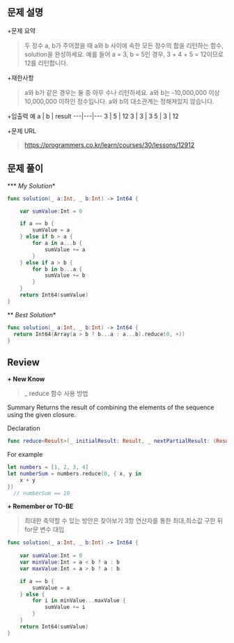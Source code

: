 문제 설명
--------

\+문제 요약
> 두 정수 a, b가 주어졌을 때 a와 b 사이에 속한 모든 정수의 합을 리턴하는 함수, solution을 완성하세요. 예를 들어 a = 3, b = 5인 경우, 3 + 4 + 5 = 12이므로 12를 리턴합니다.

\+재한사항
> a와 b가 같은 경우는 둘 중 아무 수나 리턴하세요.
>a와 b는 -10,000,000 이상 10,000,000 이하인 정수입니다.
>a와 b의 대소관계는 정해져있지 않습니다.
 
\+입출력 예
 a | b | result 
---|---|---
3 | 5 | 12
3 | 3 | 3
5 | 3 | 12

\+문제 URL
>https://programmers.co.kr/learn/courses/30/lessons/12912



문제 풀이
---------

*** *My Solution**
```swift
func solution(_ a:Int, _ b:Int) -> Int64 {

    var sumValue:Int = 0

    if a == b {
        sumValue = a
    } else if b > a {
        for a in a...b {
            sumValue += a
        }
    } else if a > b {
        for b in b...a {
            sumValue += b
        }
    }
    return Int64(sumValue)
}
```

** *Best Solution**
```swift
func solution(_ a:Int, _ b:Int) -> Int64 {
  return Int64(Array(a > b ? b...a : a...b).reduce(0, +))
}
```

Review
-----------------
**\+ New Know**
>_ reduce 함수 사용 방법 

Summary
   Returns the result of combining the elements of the sequence using the given closure.
   
Declaration
```swift
func reduce<Result>(_ initialResult: Result, _ nextPartialResult: (Result, Int) throws -> Result)rethrows -> Result
```

For example
```swift
let numbers = [1, 2, 3, 4]
let numberSum = numbers.reduce(0, { x, y in
    x + y
})
  // numberSum == 10
``` 
  
**\+ Remember or TO-BE**
> 최대한 축약할 수 있는 방안은 찾아보기
> 3항 연산자를 통한 최대,최소값 구한 뒤 for문 변수 대입
```swift
func solution(_ a:Int, _ b:Int) -> Int64 {
    
    var sumValue:Int = 0
    var minValue:Int = a < b ? a : b
    var maxValue:Int = a > b ? a : b

    if a == b {
        sumValue = a
    } else {
        for i in minValue...maxValue {
            sumValue += i
        }
    }
    return Int64(sumValue)
}
```
